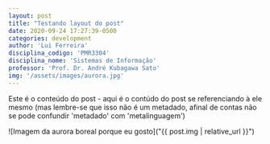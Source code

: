 ```yaml
---
layout: post
title: "Testando layout do post"
date: 2020-09-24 17:27:39-0500 
categories: development
author: 'Lui Ferreira'
disciplina_codigo: 'PMR3304'
disciplina_nome: 'Sistemas de Informação'
professor: 'Prof. Dr. André Kubagawa Sato'
img: '/assets/images/aurora.jpg'
---
```

Este é o conteúdo do post - aqui é o contúdo do post se referenciando à ele mesmo (mas lembre-se que isso não é um metadado, afinal de contas não se pode confundir 'metadado' com 'metalinguagem')

![Imagem da aurora boreal porque eu gosto]("{{ post.img | relative_url }}")